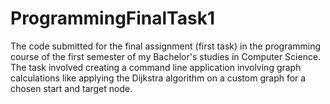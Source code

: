 # ProgrammingFinalTask1

The code submitted for the final assignment (first task) in the programming course of the first semester of my Bachelor's studies in Computer Science. 
The task involved creating a command line application involving graph calculations like applying the Dijkstra algorithm on a custom graph for a chosen start and target node.
